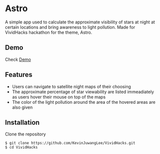 # Astro
A simple app used to calculate the approximate visibility of stars at night at certain locations and bring awareness to light pollution.
Made for VividHacks hackathon for the theme, Astro.

## Demo
Check [Demo](https://astro.ceo1111.repl.co/)

## Features
* Users can navigate to satellite night maps of their choosing
* The approximate percentage of star viewability are listed immeadiately as users hover their mouse on top of the maps
* The color of the light pollution around the area of the hovered areas are also given

## Installation
Clone the repository
```
$ git clone https://github.com/KevinJuwangLee/VividHacks.git
$ cd VividHacks
```